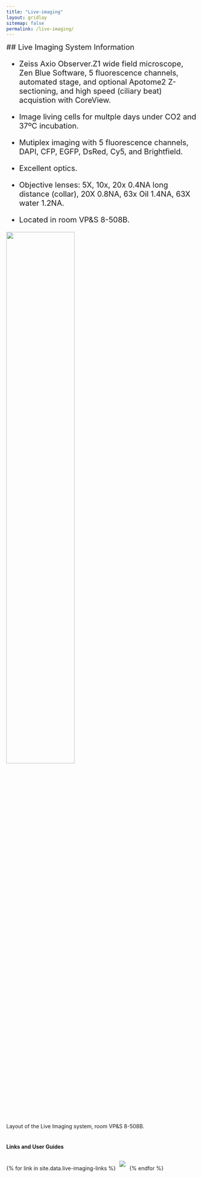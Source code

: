 ```yaml
---
title: "Live-imaging"
layout: gridlay
sitemap: false
permalink: /live-imaging/
---
```

<div class="jumbotron" style="font-size:20px;"> 
## Live Imaging System Information

* Zeiss Axio Observer.Z1 wide field microscope, Zen Blue Software, 5 fluorescence channels, automated stage, and optional Apotome2 Z-sectioning, and high speed (ciliary beat) acquistion with CoreView.

* Image living cells for multple days under CO2 and 37ºC incubation.

* Mutiplex imaging with 5 fluorescence channels, DAPI, CFP, EGFP, DsRed, Cy5, and Brightfield. 

* Excellent optics.

* Objective lenses: 5X, 10x, 20x 0.4NA long distance (collar), 20X 0.8NA, 63x Oil 1.4NA, 63X water 1.2NA. 

* Located in room VP&S 8-508B.
</div>

<img src="{{ site.url }}{{ site.baseurl }}/images/live-imaging-sys.jpg" width="60%"/>

Layout of the Live Imaging system, room VP&S 8-508B.
<br/>
<br/>

<div class="jumbotron-clear">

#### Links and User Guides
<div style='display:block; text-align:left; margin-left:auto; margin-right:auto;'>
{% for link in site.data.live-imaging-links %}<a href="{{ link.url }}" target="_blank"><img src='{{ site.url }}{{ site.baseurl }}/images/{{ link.image }}' style='max-height: 80px; max-width: 200px; margin: 2%'/></a>{% endfor %}
</div>
</div>

